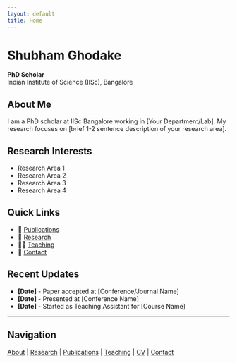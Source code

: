 ```yaml
---
layout: default
title: Home
---
```


# Shubham Ghodake

**PhD Scholar**  
Indian Institute of Science (IISc), Bangalore

## About Me
I am a PhD scholar at IISc Bangalore working in [Your Department/Lab]. My research focuses on [brief 1-2 sentence description of your research area].

## Research Interests
- Research Area 1
- Research Area 2
- Research Area 3
- Research Area 4

## Quick Links
- 📄 [Publications](publications)
- 🔬 [Research](research)
- 👨‍🏫 [Teaching](teaching)
- 📧 [Contact](contact)

## Recent Updates
- **[Date]** - Paper accepted at [Conference/Journal Name]
- **[Date]** - Presented at [Conference Name]
- **[Date]** - Started as Teaching Assistant for [Course Name]

---

## Navigation
[About](about) | [Research](research) | [Publications](publications) | [Teaching](teaching) | [CV](cv) | [Contact](contact)
